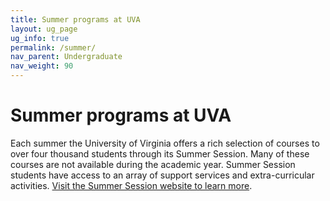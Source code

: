 ```yaml
---
title: Summer programs at UVA
layout: ug_page
ug_info: true
permalink: /summer/
nav_parent: Undergraduate
nav_weight: 90
---
```

<h1 class="mb-3">Summer programs at UVA</h1>

<p>Each summer the University of Virginia offers a rich selection of courses to over four thousand students through its Summer Session. Many of these courses are not available during the academic year. Summer Session students have access to an array of support services and extra-curricular activities. <a href="http://www.virginia.edu/summer/">Visit the Summer Session website to learn more</a>.</p>
